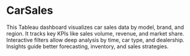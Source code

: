 # CarSales
This Tableau dashboard visualizes car sales data by model, brand, and region. It tracks key KPIs like sales volume, revenue, and market share. Interactive filters allow deep analysis by time, car type, and dealership. Insights guide better forecasting, inventory, and sales strategies.
